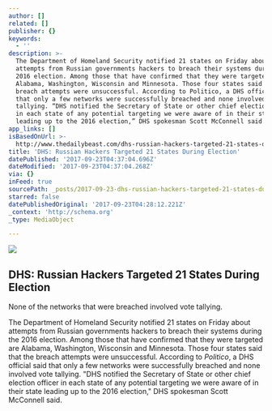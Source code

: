 ```yaml
---
author: []
related: []
publisher: {}
keywords:
  - ''
description: >-
  The Department of Homeland Security notified 21 states on Friday about
  attempts from Russian governments hackers to breach their systems during the
  2016 election. Among those that have confirmed that they were targeted are
  Alabama, Washington, Wisconsin and Minnesota. Those four states said that the
  breach attempts were unsuccessful. According to Politico, a DHS official said
  that only a few networks were successfully breached and none involved vote
  tallying. “DHS notified the Secretary of State or other chief election officer
  in each state of any potential targeting we were aware of in their state
  leading up to the 2016 election,” DHS spokesman Scott McConnell said.
app_links: []
isBasedOnUrl: >-
  http://www.thedailybeast.com/dhs-russian-hackers-targeted-21-states-during-election
title: 'DHS: Russian Hackers Targeted 21 States During Election'
datePublished: '2017-09-23T04:37:04.696Z'
dateModified: '2017-09-23T04:37:04.268Z'
via: {}
inFeed: true
sourcePath: _posts/2017-09-23-dhs-russian-hackers-targeted-21-states-during-election.md
starred: false
datePublishedOriginal: '2017-09-23T04:28:12.221Z'
_context: 'http://schema.org'
_type: MediaObject

---
```

<article style=""><img src="https://imgflo.herokuapp.com/graph/2b2431f8e7ba7b0/d734ebf9623d6372b5efc513a7092ef3/noop.jpg?input=https%3A%2F%2Fthedailybeast-res.cloudinary.com%2Fimage%2Fupload%2Fv1506118566%2F170922-dhs-votes-cheat_biijcu.jpg" /><h1>DHS: Russian Hackers Targeted 21 States During Election</h1><p>None of the networks that were breached involved vote tallying.</p></article>

The Department of Homeland Security notified 21 states on Friday about attempts from Russian governments hackers to breach their systems during the 2016 election. Among those that have confirmed that they were targeted are Alabama, Washington, Wisconsin and Minnesota. Those four states said that the breach attempts were unsuccessful. According to _Politico_, a DHS official said that only a few networks were successfully breached and none involved vote tallying. "DHS notified the Secretary of State or other chief election officer in each state of any potential targeting we were aware of in their state leading up to the 2016 election," DHS spokesman Scott McConnell said.